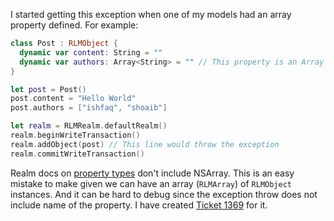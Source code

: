 <!--
.. title: Realm Cocoa: Inserting invalid object for RLMPropertyTypeAny property
.. slug: realm-cocoa-inserting-invalid-object-for-rlmpropertytypeany-property
.. date: 2015-01-21 13:51:40 UTC+05:00
.. tags: iOS, Programming, Realm
.. link:
.. description:
.. type: text
-->

I started getting this exception when one of my models had an array property defined. For example:

```swift
class Post : RLMObject {
  dynamic var content: String = ""
  dynamic var authors: Array<String> = "" // This property is an Array i.e. not supported by Realm
}

let post = Post()
post.content = "Hello World"
post.authors = ["ishfaq", "shoaib"]

let realm = RLMRealm.defaultRealm()
realm.beginWriteTransaction()
realm.addObject(post) // This line would throw the exception
realm.commitWriteTransaction()
```

 Realm docs on [property types](http://realm.io/docs/cocoa/0.89.2/#property-types) don't include NSArray. This is an easy mistake to make given we can have an array (`RLMArray`) of `RLMObject` instances. And it can be hard to debug since the exception throw does not include name of the property. I have created [Ticket 1369](https://github.com/realm/realm-cocoa/issues/1369) for it.
